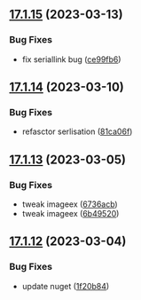 ## [17.1.15](https://github.com/phandcock/GrampsView/compare/v17.1.14...v17.1.15) (2023-03-13)


### Bug Fixes

* fix seriallink bug ([ce99fb6](https://github.com/phandcock/GrampsView/commit/ce99fb63ddd3fb507846c5777fd25b5930e1a719))



## [17.1.14](https://github.com/phandcock/GrampsView/compare/v17.1.13...v17.1.14) (2023-03-10)


### Bug Fixes

* refasctor serlisation ([81ca06f](https://github.com/phandcock/GrampsView/commit/81ca06fe387d0105ba516ce76603f55e9c3df91c))



## [17.1.13](https://github.com/phandcock/GrampsView/compare/v17.1.12...v17.1.13) (2023-03-05)


### Bug Fixes

* tweak imageex ([6736acb](https://github.com/phandcock/GrampsView/commit/6736acb6b41f17f4bf8c67821af3dd2e9f634f9c))
* tweak imageex ([6b49520](https://github.com/phandcock/GrampsView/commit/6b4952051d6543b7c79937f4935dc47bcc749ca0))



## [17.1.12](https://github.com/phandcock/GrampsView/compare/v17.1.11...v17.1.12) (2023-03-04)


### Bug Fixes

* update nuget ([1f20b84](https://github.com/phandcock/GrampsView/commit/1f20b841f1f6646e0fe4501c714e99276366fecf))



